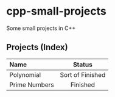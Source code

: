# cpp-small-projects
Some small projects in C++

## Projects (Index)

Name|Status
:--|:-:
Polynomial|Sort of Finished
Prime Numbers|Finished
